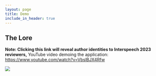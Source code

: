 ```yaml
---
layout: page
title: Demo
include_in_header: true
---
```



## The Lore
**Note: Clicking this link will reveal author identities to Interspeech 2023 reviewers,** 
YouTube video demoing the application: https://www.youtube.com/watch?v=VbslBJX4Rfw

![](/Howler_Logo.png)
